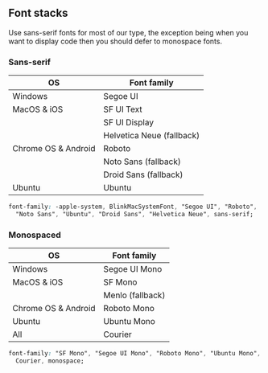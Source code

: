 ## Font stacks

Use sans-serif fonts for most of our type, the exception being when you want to display code then you should defer to monospace fonts.

### Sans-serif

| OS | Font family |
| --- | --- |
| Windows | Segoe UI |
| MacOS & iOS | SF UI Text |
| | SF UI Display |
| | Helvetica Neue (fallback) |
| Chrome OS & Android | Roboto |
| | Noto Sans (fallback) |
| | Droid Sans (fallback) |
| Ubuntu | Ubuntu |


```css
font-family: -apple-system, BlinkMacSystemFont, "Segoe UI", "Roboto",
  "Noto Sans", "Ubuntu", "Droid Sans", "Helvetica Neue", sans-serif;
```

### Monospaced

| OS | Font family |
| --- | --- |
| Windows | Segoe UI Mono |
| MacOS & iOS | SF Mono |
| | Menlo (fallback) |
| Chrome OS & Android | Roboto Mono |
| Ubuntu | Ubuntu Mono |
| All | Courier |

```css
font-family: "SF Mono", "Segoe UI Mono", "Roboto Mono", "Ubuntu Mono", Menlo,
  Courier, monospace;
```